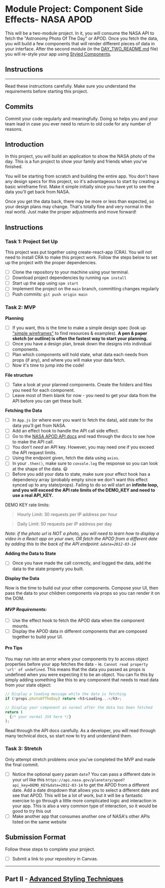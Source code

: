 # Module Project: Component Side Effects- NASA APOD

This will be a two-module project. In it, you will consume the NASA API to fetch the "Astronomy Photo Of The Day" or APOD. Once you fetch the data, you will build a few components that will render different pieces of data in your interface. After the second module (in the [DAY_TWO_README.md](DAY_TWO_README.md) file) you will re-style your app using [Styled Components](https://github.com/BloomInstituteOfTechnology/nasa-photo-of-the-day.git).

## Instructions

---

Read these instructions carefully. Make sure you understand the requirements before starting this project.

## Commits

Commit your code regularly and meaningfully. Doing so helps you and your team lead in case you ever need to return to old code for any number of reasons.

## Introduction

In this project, you will build an application to show the NASA photo of the day. This is a fun project to show your family and friends when you've finished.

You will be starting from scratch and building the entire app. You don't have any design specs for this project, so it's advantageous to start by creating a basic wireframe first. Make it simple initially since you have yet to see the data you'll get back from NASA.

Once you get the data back, there may be more or less than expected, so your design plans may change. That's totally fine and very normal in the real world. Just make the proper adjustments and move forward!

## Instructions

### Task 1: Project Set Up

This project was put together using create-react-app (CRA). You will not need to install CRA to make this project work. Follow the steps below to set up the project with the proper dependencies.

- [ ] Clone the repository to your machine using your terminal.
- [ ] Download project dependencies by running `npm install`
- [ ] Start up the app using `npm start`
- [ ] Implement the project on the `main` branch, committing changes regularly
- [ ] Push commits: `git push origin main`

### Task 2: MVP

**Planning**

- [ ] If you want, this is the time to make a simple design spec (look up ["simple wireframes"](https://www.google.com/search?q=simple+wireframes) to find resources & examples). **A pen & paper sketch (or outline) is often the fastest way to start your planning.**
- [ ] Once you have a design plan, break down the designs into individual components.
- [ ] Plan which components will hold state, what data each needs from props (if any), and where you will make your data fetch.
- [ ] Now it's time to jump into the code!

**File structure**

- [ ] Take a look at your planned components. Create the folders and files you need for each component.
- [ ] Leave most of them blank for now - you need to get your data from the API before you can get these built.

**Fetching the Data**

- [ ] In `App.js` (or where ever you want to fetch the data), add state for the data you'll get from NASA.
- [ ] Add an effect hook to handle the API call side effect.
- [ ] Go to the [NASA APOD API docs](https://api.nasa.gov/#apod) and read through the docs to see how to make the API call.
- [ ] You don't _need_ an API key. However, you may need one if you exceed the API request limits.
- [ ] Using the endpoint given, fetch the data using `axios`.
- [ ] In your `.then()`, make sure to `console.log` the response so you can look at the shape of the data. 😃
- [ ] Before you add your data to state, make sure your effect hook has a dependency array (probably empty since we don't want this effect synced up to any state/props). Failing to do so will start an **infinite loop, and you will exceed the API rate limits of the DEMO_KEY and need to use a real API_KEY.**

DEMO KEY rate limits:

> Hourly Limit: 30 requests per IP address per hour

> Daily Limit: 50 requests per IP address per day

_Note: if the photo url is NOT a photo, you will need to learn how to display a video in a React app on your own, OR fetch the APOD from a different date by adding this to the back of the API endpoint: `&date=2012-03-14`_

**Adding the Data to State**

- [ ] Once you have made the call correctly, and logged the data, add the data to the state property you built.

**Display the Data**

Now is the time to build out your other components. Compose your UI, then pass the data to your children components via props so you can render it on the DOM.

#### _MVP Requirements:_

- [ ] Use the effect hook to fetch the APOD data when the component mounts.
- [ ] Display the APOD data in different components that are composed together to build your UI.

#### Pro Tips

You may run into an error where your components try to access object properties before your app fetches the data - ie. `Cannot read property 'url' of undefined`. This means that the data you passed as props is undefined when you were expecting it to be an object. You can fix this by simply adding something like this to any component that needs to read data from your state object:

```js
// Display a loading message while the data is fetching
if (!props.photoOfTheDay) return <h3>Loading...</h3>;

// Display your component as normal after the data has been fetched
return (
  {/* your normal JSX here */}
);
```

Read through the API docs carefully. As a developer, you will read through many technical docs, so start now to try and understand them.

### Task 3: Stretch

Only attempt stretch problems once you've completed the MVP and made the final commit.

- [ ] Notice the optional query param `date`? You can pass a different date in your url like this `https://api.nasa.gov/planetary/apod?api_key=DEMO_KEY&date=2012-03-14` to get the APOD from a different date. Add a date dropdown that allows you to select a different date and see that APOD. This will be a lot of work, but it will be a fantastic exercise to go through a little more complicated logic and interaction in your app. This is also a very common type of interaction, so it would be good to try this out
- [ ] Make another app that consumes another one of NASA's other APIs listed on the same website

## Submission Format

Follow these steps to complete your project.

- [ ] Submit a link to your repository in Canvas.

----

## Part II - [Advanced Styling Techniques](DAY_TWO_README.md)

